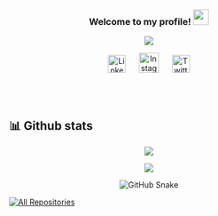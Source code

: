 <h3 align="center">
  Welcome to my profile!
  <img src="https://media.giphy.com/media/hvRJCLFzcasrR4ia7z/giphy.gif" width="28">
</h3>

<!-- Typing SVG by DenverCoder1 - https://github.com/DenverCoder1/readme-typing-svg -->
<p align="center">
  <a href="https://github.com/Hakim-CS"><img src="https://readme-typing-svg.demolab.com?font=Fira+Code&duration=4000&pause=500&random=false&width=435&lines=Hello+there+%F0%9F%91%8B!+I'm+Hakim+%F0%9F%98%8A;exploring+web+development%F0%9F%91%A8%E2%80%8D%F0%9F%92%BB;and+Software+Engineering%F0%9F%A7%91%E2%80%8D%F0%9F%92%BB"></a>
</p>

<!-- Social icons section -->
<p align="center">
  <a href="https://www.linkedin.com/"><img width="32px" title="LinkedIn" src="https://i.imgur.com/Y9lbNqu.png"/></a>&#8287;&#8287;&#8287;&#8287;&#8287;
  <a href="https://www.instagram.com/"><img width="36px" title="Instagram" src="https://th.bing.com/th/id/R.9fda2c126cd79c3ba074b92df56f5ac3?rik=6TyQh5h7DrVeMg&riu=http%3a%2f%2fmetaphortune.com%2fwp-content%2fuploads%2f2016%2f06%2finstagram.jpg&ehk=25amegjGZbMukH82JNNxMwDrvD1TReKHcm18R7PfLpg%3d&risl=&pid=ImgRaw&r=0"></a>&#8287;&#8287;&#8287;&#8287;&#8287;
  <a href="https://twitter.com/"><img width="32px" title="Twitter" src="https://upload.wikimedia.org/wikipedia/commons/6/6f/Logo_of_Twitter.svg"></a>
</p>

<br/>


<br/>



## 📊 Github stats

<!-- GitHub Readme Streak Stats - https://github.com/DenverCoder1/github-readme-streak-stats -->
<p align="center">
  <a href="https://github.com/Hakim-CS"><img align="center" src="http://github-profile-summary-cards.vercel.app/api/cards/profile-details?username=hakim-cs&theme=algolia" /></a>
</p>



<!-- GitHub Profile Trophy -->
<p align="center">
  <a href="https://github.com/Hakim-CS">
    <img src="https://github-profile-trophy.vercel.app/?username=hakim-cs&theme=apprentice">
  </a>
</p>
<!-- Snake Game -->
            <!--<p align="center">

    <a href="https://github.com/hakim-cs#gh-dark-mode-only" align="center">
    <img alt="GitHub Snake dark" src="https://githubusercontent.zohan.tech/snk.svg?user=Zo-Bro-23&repo=Zo-Bro-23&branch=output&path=github-contribution-grid-snake-dark.svg#gh-dark-mode-only" />
    </a>

    <a href="https://github.com/hakim-cs#gh-light-mode-only" align="center">
    <img alt="GitHub Snake light" src="https://githubusercontent.zohan.tech/snk.svg?user=Zo-Bro-23&repo=Zo-Bro-23&branch=output&path=github-contribution-grid-snake.svg#gh-light-mode-only" />
    </a>
    </p>
  <!-- Snake Game -->
<p align="center">
  <picture>
    <source media="(prefers-color-scheme: light)" srcset="https://githubusercontent.zohan.tech/snk.svg?user=Zo-Bro-23&repo=Zo-Bro-23&branch=output&path=github-contribution-grid-snake-dark.svg">
    <source media="(prefers-color-scheme: dark)" srcset="https://githubusercontent.zohan.tech/snk.svg?user=Zo-Bro-23&repo=Zo-Bro-23&branch=output&path=github-contribution-grid-snake.svg">
    <img alt="GitHub Snake" src="https://githubusercontent.zohan.tech/snk.svg?user=Zo-Bro-23&repo=Zo-Bro-23&branch=output&path=github-contribution-grid-snake-dark.svg">
  </picture>
</p>





<p align="left">
  <a href="https://github.com/Hakim-CS?tab=repositories"><img alt="All Repositories" title="All Repositories" src="https://custom-icon-badges.demolab.com/badge/-All%20Repos-2962FF?style=for-the-badge&logoColor=white&logo=repo"/></a>
</p>
